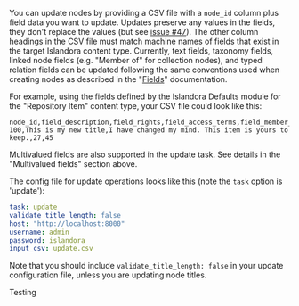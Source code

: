 You can update nodes by providing a CSV file with a `node_id` column plus field data you want to update. Updates preserve any values in the fields, they don't replace the values (but see [issue #47](https://github.com/mjordan/islandora_workbench/issues/47)). The other column headings in the CSV file must match machine names of fields that exist in the target Islandora content type. Currently, text fields, taxonomy fields, linked node fields (e.g. "Member of" for collection nodes), and typed relation fields can be updated following the same conventions used when creating nodes as described in the "[Fields](/islandora_workbench_docs/fields/)" documentation.

For example, using the fields defined by the Islandora Defaults module for the "Repository Item" content type, your CSV file could look like this:

```text
node_id,field_description,field_rights,field_access_terms,field_member_of
100,This is my new title,I have changed my mind. This item is yours to keep.,27,45
```

Multivalued fields are also supported in the update task. See details in the "Multivalued fields" section above.

The config file for update operations looks like this (note the `task` option is 'update'):

```yaml
task: update
validate_title_length: false
host: "http://localhost:8000"
username: admin
password: islandora
input_csv: update.csv
```

Note that you should include `validate_title_length: false` in your update configuration file, unless you are updating node titles.

Testing
